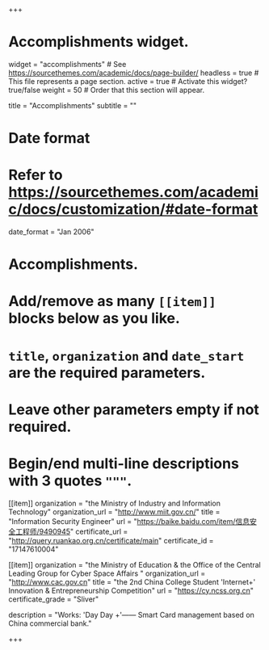 +++
# Accomplishments widget.
widget = "accomplishments"  # See https://sourcethemes.com/academic/docs/page-builder/
headless = true  # This file represents a page section.
active = true  # Activate this widget? true/false
weight = 50  # Order that this section will appear.

title = "Accomplish&shy;ments"
subtitle = ""

# Date format
#   Refer to https://sourcethemes.com/academic/docs/customization/#date-format
date_format = "Jan 2006"

# Accomplishments.
#   Add/remove as many `[[item]]` blocks below as you like.
#   `title`, `organization` and `date_start` are the required parameters.
#   Leave other parameters empty if not required.
#   Begin/end multi-line descriptions with 3 quotes `"""`.

[[item]]
  organization = "the Ministry of Industry and Information Technology"
  organization_url = "http://www.miit.gov.cn/"
  title = "Information Security Engineer"
  url = "https://baike.baidu.com/item/信息安全工程师/9490945"
  certificate_url = "http://query.ruankao.org.cn/certificate/main"
  certificate_id =  "17147610004"


[[item]]
  organization = "the Ministry of Education & the Office of the Central Leading Group for Cyber Space Affairs "
  organization_url = "http://www.cac.gov.cn"
  title = "the 2nd China College Student 'Internet+' Innovation & Entrepreneurship Competition"
  url = "https://cy.ncss.org.cn"
  certificate_grade = "Sliver"
 
   description = "Works: 'Day Day +'—— Smart Card management based on China commercial bank."
  
+++
